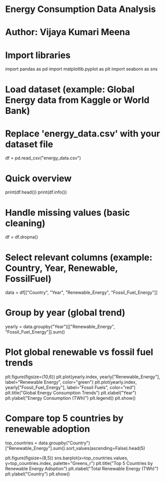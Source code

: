 
# Energy Consumption Data Analysis
# Author: Vijaya Kumari Meena

# Import libraries
import pandas as pd
import matplotlib.pyplot as plt
import seaborn as sns

# Load dataset (example: Global Energy data from Kaggle or World Bank)
# Replace 'energy_data.csv' with your dataset file
df = pd.read_csv("energy_data.csv")

# Quick overview
print(df.head())
print(df.info())

# Handle missing values (basic cleaning)
df = df.dropna()

# Select relevant columns (example: Country, Year, Renewable, FossilFuel)
data = df[["Country", "Year", "Renewable_Energy", "Fossil_Fuel_Energy"]]

# Group by year (global trend)
yearly = data.groupby("Year")[["Renewable_Energy", "Fossil_Fuel_Energy"]].sum()

# Plot global renewable vs fossil fuel trends
plt.figure(figsize=(10,6))
plt.plot(yearly.index, yearly["Renewable_Energy"], label="Renewable Energy", color="green")
plt.plot(yearly.index, yearly["Fossil_Fuel_Energy"], label="Fossil Fuels", color="red")
plt.title("Global Energy Consumption Trends")
plt.xlabel("Year")
plt.ylabel("Energy Consumption (TWh)")
plt.legend()
plt.show()

# Compare top 5 countries by renewable adoption
top_countries = data.groupby("Country")["Renewable_Energy"].sum().sort_values(ascending=False).head(5)

plt.figure(figsize=(8,5))
sns.barplot(x=top_countries.values, y=top_countries.index, palette="Greens_r")
plt.title("Top 5 Countries by Renewable Energy Adoption")
plt.xlabel("Total Renewable Energy (TWh)")
plt.ylabel("Country")
plt.show()
